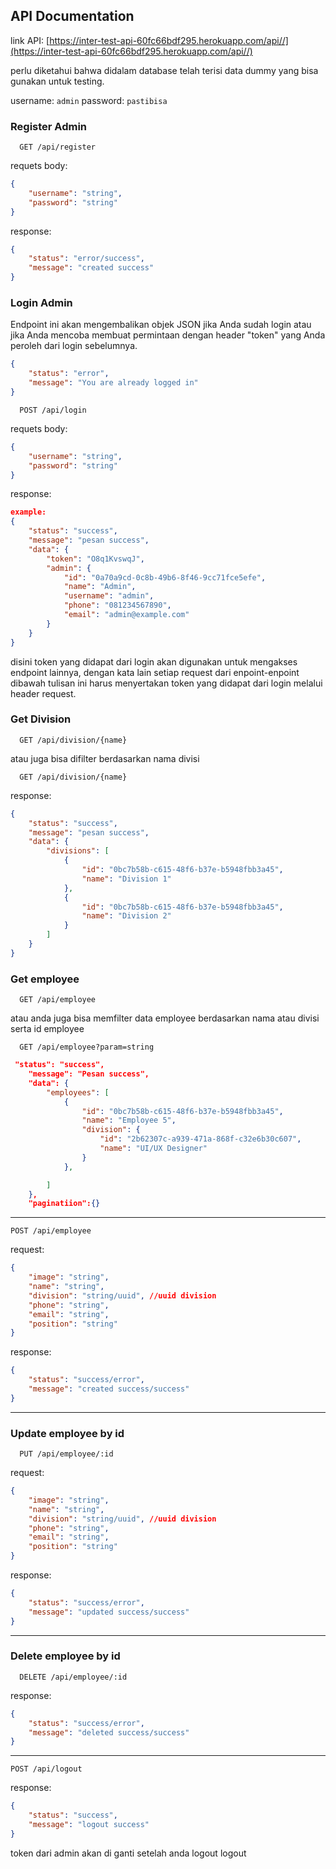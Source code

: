 ## API Documentation

link API: [https://inter-test-api-60fc66bdf295.herokuapp.com/api//](https://inter-test-api-60fc66bdf295.herokuapp.com/api//)

perlu diketahui bahwa didalam database telah terisi data dummy yang bisa gunakan untuk testing.

username: `admin`
password: `pastibisa`

### Register Admin

```http
  GET /api/register
```

requets body:

```json
{
    "username": "string",
    "password": "string"
}
```

response:

```json
{
    "status": "error/success",
    "message": "created success"
}
```

### Login Admin

Endpoint ini akan mengembalikan objek JSON jika Anda sudah login atau jika Anda mencoba membuat permintaan dengan header "token" yang Anda peroleh dari login sebelumnya.

```json
{
    "status": "error",
    "message": "You are already logged in"
}
```

```http
  POST /api/login
```

requets body:

```json
{
    "username": "string",
    "password": "string"
}
```

response:

```json
example:
{
    "status": "success",
    "message": "pesan success",
    "data": {
        "token": "O8q1KvswqJ",
        "admin": {
            "id": "0a70a9cd-0c8b-49b6-8f46-9cc71fce5efe",
            "name": "Admin",
            "username": "admin",
            "phone": "081234567890",
            "email": "admin@example.com"
        }
    }
}
```

disini token yang didapat dari login akan digunakan untuk mengakses endpoint lainnya,
dengan kata lain setiap request dari enpoint-enpoint dibawah tulisan ini harus menyertakan token yang didapat dari login melalui header request.

### Get Division

```http
  GET /api/division/{name}
```

atau juga bisa difilter berdasarkan nama divisi

```http
  GET /api/division/{name}
```

response:

```json
{
    "status": "success",
    "message": "pesan success",
    "data": {
        "divisions": [
            {
                "id": "0bc7b58b-c615-48f6-b37e-b5948fbb3a45",
                "name": "Division 1"
            },
            {
                "id": "0bc7b58b-c615-48f6-b37e-b5948fbb3a45",
                "name": "Division 2"
            }
        ]
    }
}
```

### Get employee

```http
  GET /api/employee
```

atau anda juga bisa memfilter data employee berdasarkan nama atau divisi serta id employee

```http
  GET /api/employee?param=string
```

```json
 "status": "success",
    "message": "Pesan success",
    "data": {
        "employees": [
            {
                "id": "0bc7b58b-c615-48f6-b37e-b5948fbb3a45",
                "name": "Employee 5",
                "division": {
                    "id": "2b62307c-a939-471a-868f-c32e6b30c607",
                    "name": "UI/UX Designer"
                }
            },

        ]
    },
    "paginatiion":{}
```

<hr>

```http
POST /api/employee
```

request:

```json
{
    "image": "string",
    "name": "string",
    "division": "string/uuid", //uuid division
    "phone": "string",
    "email": "string",
    "position": "string"
}
```

response:

```json
{
    "status": "success/error",
    "message": "created success/success"
}
```

<hr>

### Update employee by id

```http
  PUT /api/employee/:id
```

request:

```json
{
    "image": "string",
    "name": "string",
    "division": "string/uuid", //uuid division
    "phone": "string",
    "email": "string",
    "position": "string"
}
```

response:

```json
{
    "status": "success/error",
    "message": "updated success/success"
}
```

<hr>

### Delete employee by id

```http
  DELETE /api/employee/:id
```

response:

```json
{
    "status": "success/error",
    "message": "deleted success/success"
}
```

<hr>

```http
POST /api/logout
```

response:

```json
{
    "status": "success",
    "message": "logout success"
}
```

token dari admin akan di ganti setelah anda logout logout
